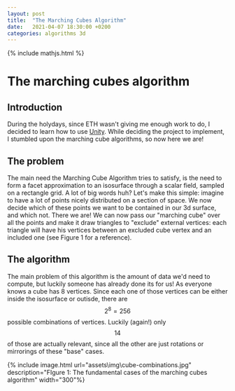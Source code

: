 ```yaml
---
layout: post
title:  "The Marching Cubes Algorithm"
date:   2021-04-07 18:30:00 +0200
categories: algorithms 3d
---
```


{% include mathjs.html %}

# The marching cubes algorithm

## Introduction
During the holydays, since ETH wasn't giving me enough work to do, I decided to learn how to use [Unity][unity].
While deciding the project to implement, I stumbled upon the marching cube algorithms, so now here we are!

## The problem
The main need the Marching Cube Algorithm tries to satisfy, is the need to form a facet approximation to an isosurface through a scalar field, sampled on a rectangle grid. A lot of big words huh? Let's make this simple: imagine to have a lot of points nicely distributed on a section of space. We now decide which of these points we want to be contained in our 3d surface, and which not. There we are! We can now pass our "marching cube" over all the points and make it draw triangles to "exclude" external vertices: each triangle will have his vertices between an excluded cube vertex and an included one (see Figure 1 for a reference).

## The algorithm
The main problem of this algorithm is the amount of data we'd need to compute, but luckily someone has already done its for us!
As everyone knows a cube has 8 vertices. Since each one of those vertices can be either inside the isosurface or outisde, there are $$ 2^{8} = 256 $$ possible combinations of vertices. Luckily (again!) only $$ 14 $$ of those are actually relevant, since all the other are just rotations or mirrorings of these "base" cases.

{% include image.html 
    url="assets\img\cube-combinations.jpg" 
    description="FIgure 1: The fundamental cases of the marching cubes algorithm" 
    width="300"%}



 [unity]: https://unity.com/
